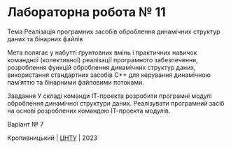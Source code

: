 ﻿# Лабораторна робота № 11

Тема Реалізація програмних засобів оброблення 
динамічних структур даних та бінарних файлів

Мета полягає у набутті ґрунтовних вмінь і практичних навичок командної (колективної) 
реалізації програмного забезпечення, розроблення функцій оброблення 
динамічних структур даних, використання стандартних засобів С++ 
для керування динамічною пам’яттю та бінарними файловими потоками.

Завдання 
У складі команди ІТ-проекта розробити програмні модулі оброблення динамічної структури даних. 
Реалізувати програмний засіб на основі розроблених командою ІТ-проекта модулів. 


Варіант № 7


Кропивницький | <a href="http://www.kntu.kr.ua/">ЦНТУ</a> | 2023